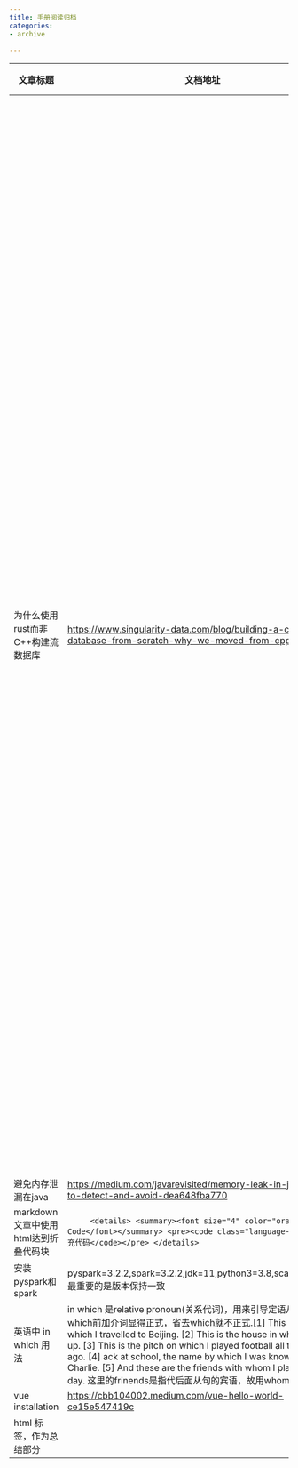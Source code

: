 ```yaml
---
title: 手册阅读归档
categories: 
- archive

---
```


|文章标题|文档地址|学到什么|
|---|---|---|
|为什么使用rust而非C++构建流数据库|https://www.singularity-data.com/blog/building-a-cloud-database-from-scratch-why-we-moved-from-cpp-to-rust/|[优点]易于使用,内存安全的,学习简单,可管理的不安全性，[缺点]碎片化的异步子系统,笨重的error处理机制,缺少泛型. [学习到的经验] 用新的语言或者新的架构成为必然.有相关方面的专家.快速壮大自己的队伍。[总结]底层编程,性能,内存安全,友好的包管理工具是你项目主要考虑的问题。有没有专家帮到你,时间时间时间上的安排,有没有内部自用的培训程序在rust上|
|避免内存泄漏在java|https://medium.com/javarevisited/memory-leak-in-java-how-to-detect-and-avoid-dea648fba770|NULL|
|markdown文章中使用html达到折叠代码块| ```     <details> <summary><font size="4" color="orange">Show Code</font></summary> <pre><code class="language-cpp">这里填充代码</code></pre> </details>```|
|安装pyspark和spark|pyspark=3.2.2,spark=3.2.2,jdk=11,python3=3.8,scala=2.11.12.最重要的是版本保持一致|
|英语中 in which 用法|in which 是relative pronoun(关系代词)，用来引导定语从句,在which前加介词显得正式，省去which就不正式.[1] This is the car in which I travelled to Beijing. [2] This is the house in which I grew up. [3] This is the pitch on which I played football all those years ago. [4] ack at school, the name by which I was known was Charlie. [5] And these are the friends with whom I played every day. 这里的frinends是指代后面从句的宾语，故用whome|
|vue installation|https://cbb104002.medium.com/vue-hello-world-ce15e547419c||
|html 标签，作为总结部分||<text style="font-family:Courier New;color:red"></text>|
